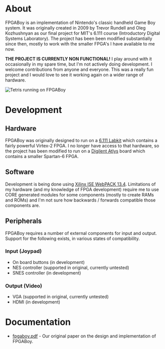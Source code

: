 # About

FPGABoy is an implementation of Nintendo's classic handheld Game Boy system. It was originally created in 2009 by Trevor Rundell and Oleg Kozhushnyan as our final project for MIT's 6.111 course (Introductory Digital Systems Laboratory). The project has been been modified substantially since then, mostly to work with the smaller FPGA's I have available to me now.

**THE PROJECT IS CURRENTLY NON FUNCTIONAL!** I play around with it occasionally in my spare time, but I'm not actively doing development. I welcome contributions from anyone and everyone. This was a really fun project and I would love to see it working again on a wider range of hardware.

![Tetris running on FPGABoy](https://raw.github.com/trun/fpgaboy/master/doc/static/tetris.png)

# Development

## Hardware

FPGABoy was originally designed to run on a [6.111 Labkit](http://www-mtl.mit.edu/Courses/6.111/labkit/) which contains a fairly powerful Virtex-2 FPGA. I no longer have access to that hardware, so the project has been modified to run on a [Digilent Atlys](http://digilentinc.com/Products/Detail.cfm?NavPath=2,400,836&Prod=ATLYS) board which contains a smaller Spartan-6 FPGA.

## Software

Development is being done using [Xilinx ISE WebPACK 13.4](http://www.xilinx.com/products/design-tools/ise-design-suite/ise-webpack.htm). Limitations of my hardware (and my knowledge of FPGA development) require me to use CORE generated modules for some components (mostly to create RAMs and ROMs) and I'm not sure how backwards / forwards compatible those components are.

## Peripherals

FPGABoy requires a number of external components for input and output. Support for the following exists, in various states of compatibility.

### Input (Joypad)

 - On board buttons (in development)
 - NES controller (supported in original, currently untested)
 - SNES controller (in development)

### Output (Video)

 - VGA (supported in original, currently untested)
 - HDMI (in development)

# Documentation

 - [fpgaboy.pdf](https://raw.githib.com/trun/fpgaboy/master/doc/fpgaboy.pdf) - Our original paper on the design and implementation of FPGABoy.




